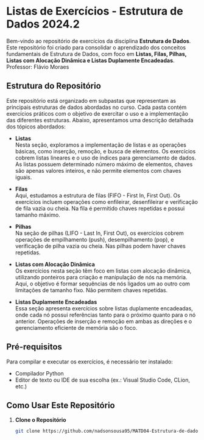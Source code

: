 # Listas de Exercícios - Estrutura de Dados 2024.2

Bem-vindo ao repositório de exercícios da disciplina **Estrutura de Dados**. Este repositório foi criado para consolidar o aprendizado dos conceitos fundamentais de Estrutura de Dados, com foco em **Listas, Filas, Pilhas, Listas com Alocação Dinâmica e Listas Duplamente Encadeadas**. 
Professor: Flávio Moraes

## Estrutura do Repositório

Este repositório está organizado em subpastas que representam as principais estruturas de dados abordadas no curso. Cada pasta contém exercícios práticos com o objetivo de exercitar o uso e a implementação das diferentes estruturas. Abaixo, apresentamos uma descrição detalhada dos tópicos abordados:

- **Listas**  
  Nesta seção, exploramos a implementação de listas e as operações básicas, como inserção, remoção, e busca de elementos. Os exercícios cobrem listas lineares e o uso de índices para gerenciamento de dados.     As listas possuem determinado número máximo de elementos, chaves são apenas valores inteiros, e não permite elementos com chaves iguais.

- **Filas**  
  Aqui, estudamos a estrutura de filas (FIFO - First In, First Out). Os exercícios incluem operações como enfileirar, desenfileirar e verificação de fila vazia ou cheia. Na fila é permitido chaves repetidas e   possui tamanho máximo.

- **Pilhas**  
  Na seção de pilhas (LIFO - Last In, First Out), os exercícios cobrem operações de empilhamento (push), desempilhamento (pop), e verificação de pilha vazia ou cheia. Nas pilhas podem haver chaves repetidas.

- **Listas com Alocação Dinâmica**  
  Os exercícios nesta seção têm foco em listas com alocação dinâmica, utilizando ponteiros para criação e manipulação de nós na memória. Aqui, o objetivo é formar sequências de nós ligados um ao outro com limitações de tamanho fixo. Não permitem chaves repetidas.

- **Listas Duplamente Encadeadas**  
  Essa seção apresenta exercícios sobre listas duplamente encadeadas, onde cada nó possui referências tanto para o próximo quanto para o nó anterior. Operações de inserção e remoção em ambas as direções e o gerenciamento eficiente de memória são o foco.

## Pré-requisitos

Para compilar e executar os exercícios, é necessário ter instalado:

- Compilador Python
- Editor de texto ou IDE de sua escolha (ex.: Visual Studio Code, CLion, etc.)

## Como Usar Este Repositório

1. **Clone o Repositório**
   ```bash
   git clone https://github.com/nadsonsousa95/MATD04-Estrutura-de-dados-listas.git
